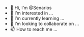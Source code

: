 - 👋 Hi, I’m @Senarios
- 👀 I’m interested in ...
- 🌱 I’m currently learning ...
- 💞️ I’m looking to collaborate on ...
- 📫 How to reach me ...

<!---
Senarios/Senarios is a ✨ special ✨ repository because its `README.md` (this file) appears on your GitHub profile.
You can click the Preview link to take a look at your changes.
--->
